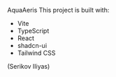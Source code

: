 AquaAeris
This project is built with:

- Vite
- TypeScript
- React
- shadcn-ui
- Tailwind CSS

(Serikov Iliyas)
